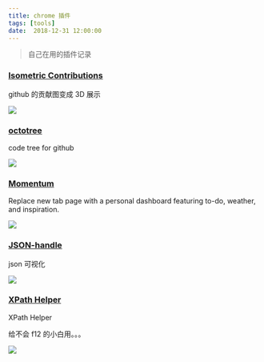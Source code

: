 ```yaml
---
title: chrome 插件
tags: [tools]
date:  2018-12-31 12:00:00
---
```


> 自己在用的插件记录

### [Isometric Contributions](https://chrome.google.com/webstore/detail/isometric-contributions/mjoedlfflcchnleknnceiplgaeoegien/related)

github 的贡献图变成 3D 展示

![](https://beer-1256523277.cos.ap-shanghai.myqcloud.com/blog/IsometricContributions.jpg
)

<!--more-->

### [octotree](https://chrome.google.com/webstore/detail/octotree/bkhaagjahfmjljalopjnoealnfndnagc)


code tree for github 

![](https://beer-1256523277.cos.ap-shanghai.myqcloud.com/blog/octotree.jpg
)


### [Momentum](https://chrome.google.com/webstore/detail/momentum/laookkfknpbbblfpciffpaejjkokdgca)

Replace new tab page with a personal dashboard featuring to-do, weather, and inspiration.


![](https://beer-1256523277.cos.ap-shanghai.myqcloud.com/blog/momentum.jpg
)

### [JSON-handle](https://chrome.google.com/webstore/detail/json-handle/iahnhfdhidomcpggpaimmmahffihkfnj)

json  可视化

![](https://beer-1256523277.cos.ap-shanghai.myqcloud.com/blog/json-handle.gif
)

### [XPath Helper](https://chrome.google.com/webstore/detail/xpath-helper/hgimnogjllphhhkhlmebbmlgjoejdpjl)

XPath Helper

给不会  f12 的小白用。。。

![](https://beef-1256523277.cos.ap-chengdu.myqcloud.com/bed/20210227181448.png)

